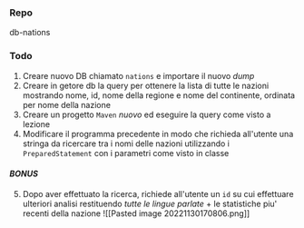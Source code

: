 ### Repo
db-nations

### Todo
1. Creare nuovo DB chiamato `nations` e importare il nuovo *dump*
2. Creare in getore db la query per ottenere la lista di tutte le nazioni mostrando nome, id, nome della regione e nome del continente, ordinata per nome della nazione
3. Creare un progetto `Maven` *nuovo* ed eseguire la query come visto a lezione
4. Modificare il programma precedente in modo che richieda all'utente una stringa da ricercare tra i nomi delle nazioni utilizzando i `PreparedStatement` con i parametri come visto in classe

#### *BONUS*
5. Dopo aver effettuato la ricerca, richiede all'utente un `id` su cui effettuare ulteriori analisi restituendo *tutte le lingue parlate* + le statistiche piu' recenti della nazione
![[Pasted image 20221130170806.png]]